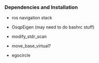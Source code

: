 ### Dependencies and Installation
- ros navigation stack
- OsqpEigen (may need to do bashrc stuff)
- modify_stdr_scan
- move_base_virtual?

- egocircle
